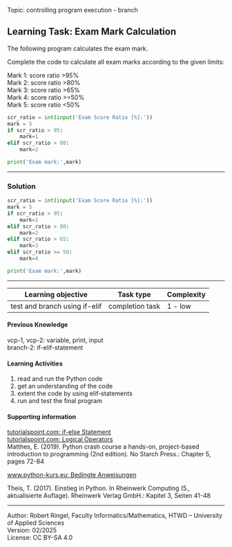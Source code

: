 Topic: controlling program execution - branch

## Learning Task: Exam Mark Calculation

The following program calculates the exam mark.  

Complete the code to calculate all exam marks according to the given limits:

Mark 1: score ratio >95%  
Mark 2: score ratio >80%  
Mark 3: score ratio >65%  
Mark 4: score ratio >=50%  
Mark 5: score ratio <50%

``` python
scr_ratio = int(input('Exam Score Ratio [%]:'))
mark = 5
if scr_ratio > 95:
    mark=1
elif scr_ratio > 80:
    mark=2

print('Exam mark:',mark)
```

---------------------------------------

### Solution

``` python
scr_ratio = int(input('Exam Score Ratio [%]:'))
mark = 5
if scr_ratio > 95:
    mark=1
elif scr_ratio > 80:
    mark=2
elif scr_ratio > 65:
    mark=3
elif scr_ratio >= 50:
    mark=4

print('Exam mark:',mark)
```

---------------------------------------

| **Learning objective**                         | **Task type**   | **Complexity** |
| ---------------------------------------------- | --------------- | -------------- |
| test and branch using if-elif                  | completion task | 1 - low        |  

#### Previous Knowledge

vcp-1, vcp-2: variable, print, input  
branch-2: if-elif-statement
  
#### Learning Activities

1) read and run the Python code
2) get an understanding of the code
3) extent the code by using elif-statements
4) run and test the final program

#### Supporting information

[tutorialspoint.com: if-else Statement](https://www.tutorialspoint.com/python/python_if_else.htm)  
[tutorialspoint.com: Logical Operators](https://www.tutorialspoint.com/python/python_logical_operators.htm)  
Matthes, E. (2019). Python crash course a hands-on, project-based introduction to programming (2nd edition). No Starch Press.: Chapter 5, pages 72-84  

[www.python-kurs.eu: Bedingte Anweisungen](https://python-kurs.eu/python3_bedingte_anweisungen.php)

Theis, T. (2017). Einstieg in Python. In Rheinwerk Computing (5., aktualisierte Auflage). Rheinwerk Verlag GmbH.: Kapitel 3, Seiten 41-48

---------------------------------------
Author: Robert Ringel, Faculty Informatics/Mathematics, HTWD – University of Applied Sciences  
Version: 02/2025  
License: CC BY-SA 4.0
